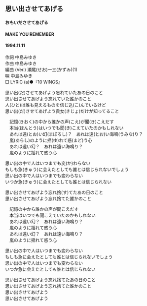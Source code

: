 ## 思い出させてあげる
#### おもいださせてあげる
#### MAKE YOU REMEMBER
#### 1994.11.11


作詞     中島みゆき　　　　　   
作曲      中島みゆき  　　　   
編曲 (Ver.) 瀬尾(せお)一三(かずみ)(1)　　　　    
唄     中島みゆき      
□ LYRIC (a)●『10 WINGS』　　

思い出(だ)させてあげよう忘れていたあの日のこと   
思い出させてあげよう忘れていた誰かのこと   
人(ひと)は誰も見えるものを信じ込(こ)んでいるけど   
思い出(だ)させてあげよう貴女(きじょ)だけが知ってること   
   
　記憶(きおく)の中から誰かの声(こえ)が聞(き)こえだす   
　本当(ほんとう)はいつでも聞(き)こえていたのかもしれない   
　あれは遠(とお)い幻(まぼろし)？　あれは遠(とお)い海鳴(うみな)り？   
　嵐(あらし)のように揺(ゆ)れて惑(まど)う心   
　あれは遠い幻？　あれは遠い海鳴り？   
　嵐のように揺れて惑う心   
   
思い出の中で人はいつまでも変(か)わらない   
もしも急(きゅう)に会えたとしても誰とは信じられないでしょう   
思い出の中で人はいつまでも変わらない   
いつか急(きゅう)に会えたとしても誰とは信じられない   
   
思い出させてあげよう忘れ捨(す)てたあの日のこと   
思い出させてあげよう忘れ捨てた誰かのこと   
   
　記憶の中から誰かの声が聞こえだす   
　本当はいつでも聞こえていたのかもしれない   
　あれは遠い幻？　あれは遠い海鳴り？   
　嵐のように揺れて惑う心   
　あれは遠い幻？　あれは遠い海鳴り？   
　嵐のように揺れて惑う心   
   
思い出の中で人はいつまでも変わらない   
もしも急に会えたとしても誰とは信じられないでしょう   
思い出の中で人はいつまでも変わらない   
いつか急に会えたとしても誰とは信じられない   
   
思い出させてあげよう忘れ捨てたあの日のこと   
思い出させてあげよう忘れ捨てた誰かのこと   
思い出させてあげよう   
思い出させてあげよう   